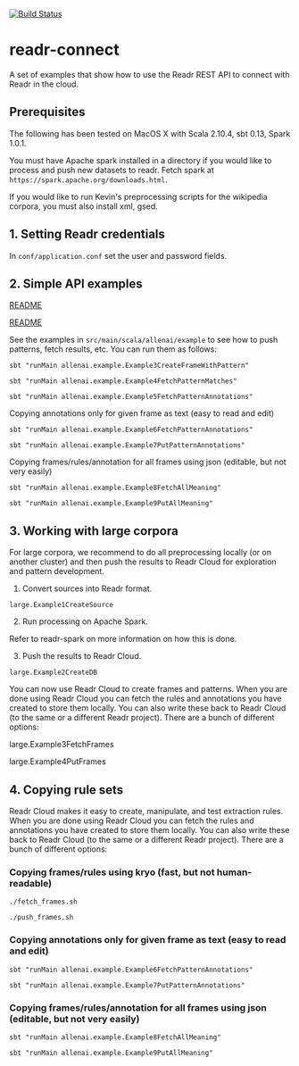 [![Build Status](https://api.shippable.com/projects/53f2e991c4f33e48022b5360/badge/master)](https://www.shippable.com/projects/53f2e991c4f33e48022b5360)

# readr-connect

A set of examples that show how to use the Readr REST API to connect with Readr in the cloud.

## Prerequisites

The following has been tested on MacOS X with Scala 2.10.4, sbt 0.13, Spark 1.0.1.

You must have Apache spark installed in a directory if you would like to process and push new datasets to readr. Fetch spark at `https://spark.apache.org/downloads.html`.

If you would like to run Kevin's preprocessing scripts for the wikipedia corpora, you must also install xml, gsed. 

## 1. Setting Readr credentials

In `conf/application.conf` set the user and password fields.

## 2. Simple API examples

[README](../blob/master/README.md)

[README](../blob/master/README.md)

See the examples in `src/main/scala/allenai/example` to see how to push patterns, fetch results, etc. You can run them as follows:

`sbt "runMain allenai.example.Example3CreateFrameWithPattern"`

`sbt "runMain allenai.example.Example4FetchPatternMatches"`

`sbt "runMain allenai.example.Example5FetchPatternAnnotations"`

Copying annotations only for given frame as text (easy to read and edit)

`sbt "runMain allenai.example.Example6FetchPatternAnnotations"`

`sbt "runMain allenai.example.Example7PutPatternAnnotations"`

Copying frames/rules/annotation for all frames using json (editable, but not very easily)

`sbt "runMain allenai.example.Example8FetchAllMeaning"`

`sbt "runMain allenai.example.Example9PutAllMeaning"`


## 3. Working with large corpora

For large corpora, we recommend to do all preprocessing locally (or on another cluster) and then push the results to Readr Cloud for exploration and pattern development.

1. Convert sources into Readr format. 

`large.Example1CreateSource`

2. Run processing on Apache Spark.

Refer to readr-spark on more information on how this is done.

3. Push the results to Readr Cloud.

`large.Example2CreateDB`

You can now use Readr Cloud to create frames and patterns. When you are done using Readr Cloud you can fetch the rules and annotations you have created to store them locally. You can also write these back to Readr Cloud (to the same or a different Readr project). There are a bunch of different options:

large.Example3FetchFrames

large.Example4PutFrames

## 4. Copying rule sets

Readr Cloud makes it easy to create, manipulate, and test extraction rules. When you are done using Readr Cloud you can fetch the rules and annotations you have created to store them locally. You can also write these back to Readr Cloud (to the same or a different Readr project). There are a bunch of different options:

### Copying frames/rules using kryo (fast, but not human-readable)

`./fetch_frames.sh`

`./push_frames.sh`
 
### Copying annotations only for given frame as text (easy to read and edit)
    
`sbt "runMain allenai.example.Example6FetchPatternAnnotations"`

`sbt "runMain allenai.example.Example7PutPatternAnnotations"`
    
### Copying frames/rules/annotation for all frames using json (editable, but not very easily)

`sbt "runMain allenai.example.Example8FetchAllMeaning"`

`sbt "runMain allenai.example.Example9PutAllMeaning"`

